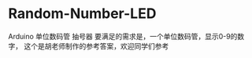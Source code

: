 Random-Number-LED
=================

Arduino 单位数码管 抽号器
要满足的需求是，一个单位数码管，显示0-9的数字，
这个是胡老师制作的参考答案，欢迎同学们参考

